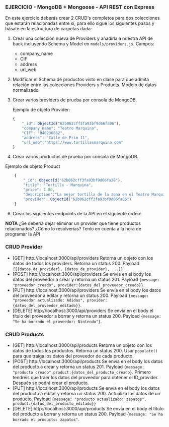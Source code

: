 ### EJERCICIO - MongoDB + Mongoose - API REST con Express

En este ejercicio deberás crear 2 CRUD's completos para dos colecciones que estarán relacionadas entre sí, para ello sigue los siguientes pasos y básate en la estructura de carpetas dada:

1. Crear una colección nueva de Providers y añadirla a nuestra API de back incluyendo Schema y Model en `models/providers.js`. Campos:
	- company_name
	- CIF
	- address
	- url_web
	
2. Modificar el Schema de productos visto en clase para que admita relación entre las colecciones Providers y Products. Modelo de datos normalizado. 

3. Crear varios providers de prueba por consola de MongoDB.

	Ejemplo de objeto Provider:

	```javascript
	{
	    "_id": ObjectId("62b062cff3fa93bf9d66fa06"),
	    "company_name": "Teatro Marquina",
	    "CIF": "B40236882",
	    "address": "Calle de Prim 11",
	    "url_web":"https://www.tortillasmarquina.com"
	}
    ```
4. Crear varios productos de prueba por consola de MongoDB.


Ejemplo de objeto Product
```javascript
	{
	    "_id": ObjectId("62b062cff3fa93bf9d66fa28"),
	    "title": "Tortilla - Marquina",
	    "price": 1.80,
        "description":"La mejor tortilla de la zona en el Teatro Marquina",
	    "provider": ObjectId("62b062cff3fa93bf9d66fa06")
	}
```

6. Crear los siguientes endpoints de la API en el siguiente orden:

**NOTA** ¿Se debería dejar eliminar un provider que tiene productos relacionados? ¿Cómo lo resolverías? Tenlo en cuenta a la hora de programar la API

### CRUD Provider
- [GET] http://localhost:3000/api/providers Retorna un objeto con los datos de todos los providers. Retorna un status 200. Payload `{[{datos_de_provider}, {datos_de_provider}, ...]}`
- [POST] http://localhost:3000/api/providers Se envía en el body los datos del proveedor a crear y retorna un status 201. Payload `{message: "proveedor creado", provider:{datos_del_proveedor_creado}}`.
- [PUT] http://localhost:3000/api/providers Se envía en el body los datos del proveedor a editar y retorna un status 200. Payload `{message: "proveedor actualizado: Adidas", provider:{datos_del_proveedor_editado}}`.
- [DELETE] http://localhost:3000/api/providers Se envía en el body el título del proveedor a borrar y retorna un status 200. Payload `{message: "Se ha borrado el proveedor: Nintendo"}`.


### CRUD Products
	
- [GET] http://localhost:3000/api/products Retorna un objeto con los datos de todos los productos. Retorna un status 200. Usar `populate()` para que traiga los datos del proveedor de cada producto.
- [POST] http://localhost:3000/api/products Se envía en el body los datos del producto a crear y retorna un status 201. Payload `{message: "producto creado",product:{datos_del_producto_creado}`. Primero tendréis que traer los datos del proveedor para obtener el ID_provider. Después se podrá crear el producto.
- [PUT] http://localhost:3000/api/products Se envía en el body los datos del producto a editar y retorna un status 200. Actualiza los datos de un producto. Payload `{message: "producto actualizado: zapatos", product:{datos_del_producto_editado}}`
- [DELETE] http://localhost:3000/api/products Se envía en el body el título del producto a borrar y retorna un status 200. Payload `{message: "Se ha borrado el producto: zapatos"`. 